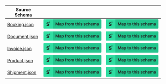 | Source Schema                                                                                            |                                                                                                                                                                                                                                                                                             |                                                                                                                                                                                                                                                                                       |
| -------------------------------------------------------------------------------------------------------- | ------------------------------------------------------------------------------------------------------------------------------------------------------------------------------------------------------------------------------------------------------------------------------------------- | ------------------------------------------------------------------------------------------------------------------------------------------------------------------------------------------------------------------------------------------------------------------------------------- |
| [Booking.json](https://raw.githubusercontent.com/Stedi/registry/main/schemas/flexport/v2/Booking.json)   | [![Map from this schema](/images/MapFromThisSchema.svg)](https://terminal.stedi.com/mappings/import?name=Mapping%20from%20Flexport's%20Booking%20schema&referrer=registry-repo&source_json_schema=https://raw.githubusercontent.com/Stedi/registry/main/schemas/flexport/v2/Booking.json)   | [![Map to this schema](/images/MapToThisSchema.svg)](https://terminal.stedi.com/mappings/import?name=Mapping%20to%20Flexport's%20Booking%20schema&referrer=registry-repo&target_json_schema=https://raw.githubusercontent.com/Stedi/registry/main/schemas/flexport/v2/Booking.json)   |
| [Document.json](https://raw.githubusercontent.com/Stedi/registry/main/schemas/flexport/v2/Document.json) | [![Map from this schema](/images/MapFromThisSchema.svg)](https://terminal.stedi.com/mappings/import?name=Mapping%20from%20Flexport's%20Document%20schema&referrer=registry-repo&source_json_schema=https://raw.githubusercontent.com/Stedi/registry/main/schemas/flexport/v2/Document.json) | [![Map to this schema](/images/MapToThisSchema.svg)](https://terminal.stedi.com/mappings/import?name=Mapping%20to%20Flexport's%20Document%20schema&referrer=registry-repo&target_json_schema=https://raw.githubusercontent.com/Stedi/registry/main/schemas/flexport/v2/Document.json) |
| [Invoice.json](https://raw.githubusercontent.com/Stedi/registry/main/schemas/flexport/v2/Invoice.json)   | [![Map from this schema](/images/MapFromThisSchema.svg)](https://terminal.stedi.com/mappings/import?name=Mapping%20from%20Flexport's%20Invoice%20schema&referrer=registry-repo&source_json_schema=https://raw.githubusercontent.com/Stedi/registry/main/schemas/flexport/v2/Invoice.json)   | [![Map to this schema](/images/MapToThisSchema.svg)](https://terminal.stedi.com/mappings/import?name=Mapping%20to%20Flexport's%20Invoice%20schema&referrer=registry-repo&target_json_schema=https://raw.githubusercontent.com/Stedi/registry/main/schemas/flexport/v2/Invoice.json)   |
| [Product.json](https://raw.githubusercontent.com/Stedi/registry/main/schemas/flexport/v2/Product.json)   | [![Map from this schema](/images/MapFromThisSchema.svg)](https://terminal.stedi.com/mappings/import?name=Mapping%20from%20Flexport's%20Product%20schema&referrer=registry-repo&source_json_schema=https://raw.githubusercontent.com/Stedi/registry/main/schemas/flexport/v2/Product.json)   | [![Map to this schema](/images/MapToThisSchema.svg)](https://terminal.stedi.com/mappings/import?name=Mapping%20to%20Flexport's%20Product%20schema&referrer=registry-repo&target_json_schema=https://raw.githubusercontent.com/Stedi/registry/main/schemas/flexport/v2/Product.json)   |
| [Shipment.json](https://raw.githubusercontent.com/Stedi/registry/main/schemas/flexport/v2/Shipment.json) | [![Map from this schema](/images/MapFromThisSchema.svg)](https://terminal.stedi.com/mappings/import?name=Mapping%20from%20Flexport's%20Shipment%20schema&referrer=registry-repo&source_json_schema=https://raw.githubusercontent.com/Stedi/registry/main/schemas/flexport/v2/Shipment.json) | [![Map to this schema](/images/MapToThisSchema.svg)](https://terminal.stedi.com/mappings/import?name=Mapping%20to%20Flexport's%20Shipment%20schema&referrer=registry-repo&target_json_schema=https://raw.githubusercontent.com/Stedi/registry/main/schemas/flexport/v2/Shipment.json) |
